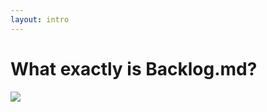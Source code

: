 ```yaml
---
layout: intro
---
```


# What exactly is Backlog.md?

<div class="flex items-center justify-center">
    <img class="w-80" src="/backlog.png">
</div>

